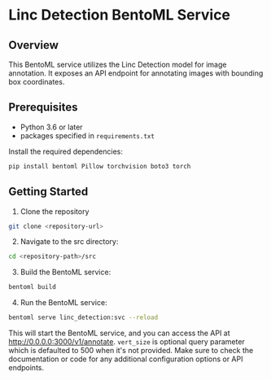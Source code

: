 # Linc Detection BentoML Service

## Overview

This BentoML service utilizes the Linc Detection model for image annotation. It exposes an API endpoint for annotating images with bounding box coordinates.

## Prerequisites

- Python 3.6 or later
- packages specified in `requirements.txt`

Install the required dependencies:

```bash
pip install bentoml Pillow torchvision boto3 torch
```

## Getting Started

1. Clone the repository
```bash
git clone <repository-url>
```
2. Navigate to the src directory:
```bash
cd <repository-path>/src
```
3. Build the BentoML service:
```bash
bentoml build
```
4. Run the BentoML service:
```bash
bentoml serve linc_detection:svc --reload
```
This will start the BentoML service, and you can access the API at http://0.0.0.0:3000/v1/annotate. `vert_size` is optional query parameter which is defaulted to 500 when it's not provided. Make sure to check the documentation or code for any additional configuration options or API endpoints.